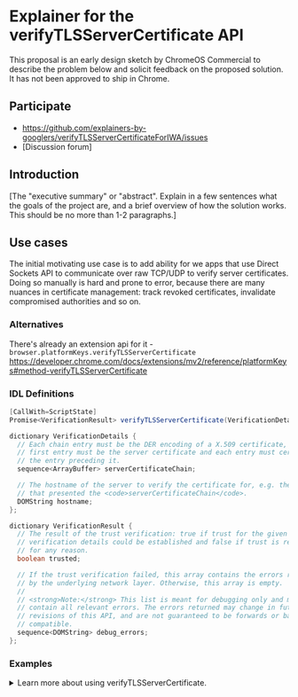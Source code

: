 # Explainer for the verifyTLSServerCertificate API

This proposal is an early design sketch by ChromeOS Commercial to describe the problem below and solicit
feedback on the proposed solution. It has not been approved to ship in Chrome.

## Participate
- https://github.com/explainers-by-googlers/verifyTLSServerCertificateForIWA/issues
- [Discussion forum]

## Introduction

[The "executive summary" or "abstract".
Explain in a few sentences what the goals of the project are,
and a brief overview of how the solution works.
This should be no more than 1-2 paragraphs.]

## Use cases

The initial motivating use case is to add ability for we apps that use Direct Sockets API to communicate over raw TCP/UDP to
verify server certificates. Doing so manually is hard and prone to error, because there are many nuances in certificate management: track revoked certificates, invalidate compromised authorities and so on.

### Alternatives

There's already an extension api for it - `browser.platformKeys.verifyTLSServerCertificate`
https://developer.chrome.com/docs/extensions/mv2/reference/platformKeys#method-verifyTLSServerCertificate

### IDL Definitions

``` java
[CallWith=ScriptState]
Promise<VerificationResult> verifyTLSServerCertificate(VerificationDetails details);

dictionary VerificationDetails {
  // Each chain entry must be the DER encoding of a X.509 certificate, the
  // first entry must be the server certificate and each entry must certify
  // the entry preceding it.
  sequence<ArrayBuffer> serverCertificateChain;

  // The hostname of the server to verify the certificate for, e.g. the server
  // that presented the <code>serverCertificateChain</code>.
  DOMString hostname;
};

dictionary VerificationResult {
  // The result of the trust verification: true if trust for the given
  // verification details could be established and false if trust is rejected
  // for any reason.
  boolean trusted;

  // If the trust verification failed, this array contains the errors reported
  // by the underlying network layer. Otherwise, this array is empty.
  //
  // <strong>Note:</strong> This list is meant for debugging only and may not
  // contain all relevant errors. The errors returned may change in future
  // revisions of this API, and are not guaranteed to be forwards or backwards
  // compatible.
  sequence<DOMString> debug_errors;
};
```

### Examples
<details>
<summary>Learn more about using verifyTLSServerCertificate.</summary>

``` js
async function readFileAsArrayBuffer(filePath) {
    const response = await fetch(filePath);

    if (!response.ok) {
      throw new Error(`Failed to fetch file: ${response.status} ${response.statusText}`);
    }

    const arrayBuffer = await response.arrayBuffer();
    return arrayBuffer;
  }

  async function getCertificateChain() {
    const certs = ['leaf_cert.der', 'interim_cert.der'];
    return await Promise.all(Array.prototype.map.call(certs, cert =>    readFileAsArrayBuffer(cert)));
  }
  const certificateChain = await getCertificateChain();
  const certResult = await verifyTLSServerCertificate(
   {
      'hostname': 'example.com',
      'serverCertificateChain': certificateChain
    });
  return JSON.stringify(certResult);
```
</details>
